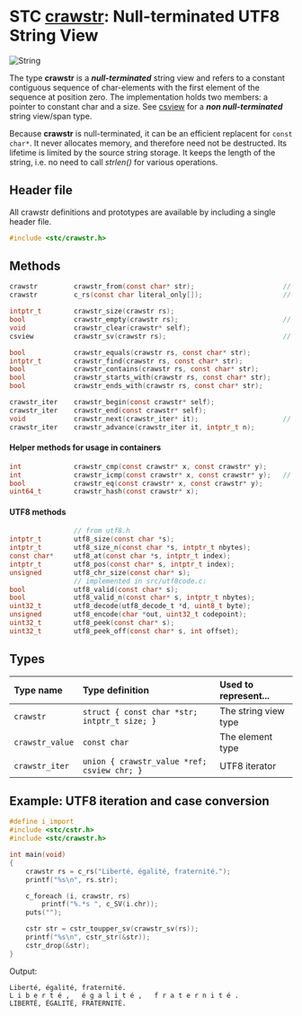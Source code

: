 # STC [crawstr](../include/stc/crawstr.h): Null-terminated UTF8 String View
![String](pics/string.jpg)

The type **crawstr** is a ***null-terminated*** string view and refers to a constant contiguous sequence of
char-elements with the first element of the sequence at position zero. The implementation holds two
members: a pointer to constant char and a size. See [csview](csview_api.md) for a ***non null-terminated***
string view/span type.

Because **crawstr** is null-terminated, it can be an efficient replacent for `const char*`. It never
allocates memory, and therefore need not be destructed. Its lifetime is limited by the source string
storage. It keeps the length of the string, i.e. no need to call *strlen()* for various operations.

## Header file

All crawstr definitions and prototypes are available by including a single header file.

```c
#include <stc/crawstr.h>
```
## Methods

```c
crawstr         crawstr_from(const char* str);                      // construct from const char*
crawstr         c_rs(const char literal_only[]);                    // construct from literal, no strlen()

intptr_t        crawstr_size(crawstr rs);
bool            crawstr_empty(crawstr rs);                          // check if size == 0
void            crawstr_clear(crawstr* self);
csview          crawstr_sv(crawstr rs);                             // convert to csview type

bool            crawstr_equals(crawstr rs, const char* str);
intptr_t        crawstr_find(crawstr rs, const char* str);
bool            crawstr_contains(crawstr rs, const char* str);
bool            crawstr_starts_with(crawstr rs, const char* str);
bool            crawstr_ends_with(crawstr rs, const char* str);

crawstr_iter    crawstr_begin(const crawstr* self);
crawstr_iter    crawstr_end(const crawstr* self);
void            crawstr_next(crawstr_iter* it);                     // utf8 codepoint step, not byte!
crawstr_iter    crawstr_advance(crawstr_iter it, intptr_t n);
```

#### Helper methods for usage in containers
```c
int             crawstr_cmp(const crawstr* x, const crawstr* y);
int             crawstr_icmp(const crawstr* x, const crawstr* y);   // depends on src/utf8code.c:
bool            crawstr_eq(const crawstr* x, const crawstr* y);
uint64_t        crawstr_hash(const crawstr* x);
```

#### UTF8 methods
```c
                // from utf8.h
intptr_t        utf8_size(const char *s);
intptr_t        utf8_size_n(const char *s, intptr_t nbytes);            // number of UTF8 codepoints within n bytes
const char*     utf8_at(const char *s, intptr_t index);                 // from UTF8 index to char* position
intptr_t        utf8_pos(const char* s, intptr_t index);                // from UTF8 index to byte index position
unsigned        utf8_chr_size(const char* s);                           // UTF8 character size: 1-4
                // implemented in src/utf8code.c:
bool            utf8_valid(const char* s);
bool            utf8_valid_n(const char* s, intptr_t nbytes);
uint32_t        utf8_decode(utf8_decode_t *d, uint8_t byte);            // decode next byte to utf8, return state.
unsigned        utf8_encode(char *out, uint32_t codepoint);             // encode unicode cp into out buffer
uint32_t        utf8_peek(const char* s);                               // codepoint value of character at s
uint32_t        utf8_peek_off(const char* s, int offset);               // codepoint value at utf8 pos (may be negative)
```

## Types

| Type name       | Type definition                              | Used to represent...     |
|:----------------|:---------------------------------------------|:-------------------------|
| `crawstr`       | `struct { const char *str; intptr_t size; }` | The string view type   |
| `crawstr_value` | `const char`                                 | The element type         |
| `crawstr_iter`  | `union { crawstr_value *ref; csview chr; }`  | UTF8 iterator           |

## Example: UTF8 iteration and case conversion
```c
#define i_import
#include <stc/cstr.h>
#include <stc/crawstr.h>

int main(void)
{
    crawstr rs = c_rs("Liberté, égalité, fraternité.");
    printf("%s\n", rs.str);

    c_foreach (i, crawstr, rs)
        printf("%.*s ", c_SV(i.chr));
    puts("");

    cstr str = cstr_toupper_sv(crawstr_sv(rs));
    printf("%s\n", cstr_str(&str));
    cstr_drop(&str);
}
```
Output:
```
Liberté, égalité, fraternité.
L i b e r t é ,   é g a l i t é ,   f r a t e r n i t é . 
LIBERTÉ, ÉGALITÉ, FRATERNITÉ.
```
